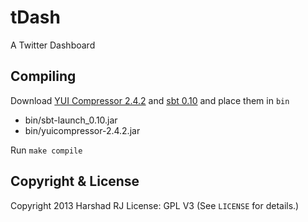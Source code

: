 tDash
=====

A Twitter Dashboard

## Compiling
Download [YUI Compressor 2.4.2][1] and [sbt 0.10][2] and place them in `bin`
 * bin/sbt-launch_0.10.jar
 * bin/yuicompressor-2.4.2.jar

Run `make compile`

## Copyright & License ##
Copyright 2013 Harshad RJ
License: GPL V3 (See `LICENSE` for details.)

[1]: https://github.com/yui/yuicompressor/downloads
[2]: http://www.scala-sbt.org
